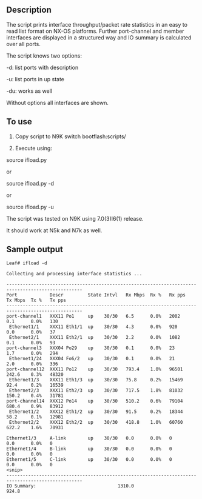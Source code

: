 ## Description
The script prints interface throughput/packet rate statistics in an easy to read list format on NX-OS platforms.
Further port-channel and member interfaces are displayed in a structured way and IO summary is calculated over all ports.

The script knows two options:

 -d: list ports with description
 
 -u: list ports in up state
 
 -du: works as well
 
 Without options all interfaces are shown.

## To use

 1. Copy script to N9K switch bootflash:scripts/
     
 2. Execute using:
     
 source ifload.py
 
   or
   
 source ifload.py -d
 
   or
   
 source ifload.py -u

 

 The script was tested on N9K using 7.0(3)I6(1) release.
 
 It should work at N5k and N7k as well.
 
 ## Sample output
 ```
Leaf# ifload -d

Collecting and processing interface statistics ...

--------------------------------------------------------------------------------------------------
Port            Descr         State Intvl   Rx Mbps  Rx %   Rx pps    Tx Mbps  Tx %   Tx pps
--------------------------------------------------------------------------------------------------
port-channel1   XXX11 Po1     up    30/30   6.5      0.0%   2002      0.1      0.0%   130
  Ethernet1/1    XXX11 Eth1/1  up    30/30   4.3      0.0%   920       0.0      0.0%   37
  Ethernet2/1    XXX11 Eth2/1  up    30/30   2.2      0.0%   1082      0.1      0.0%   93
port-channel3   XXX04 Po29    up    30/30   0.1      0.0%   23        1.7      0.0%   294
  Ethernet1/24   XXX04 Fo6/2   up    30/30   0.1      0.0%   21        2.0      0.0%   336
port-channel12  XXX11 Po12    up    30/30   793.4    1.0%   96501     242.6    0.3%   48320
  Ethernet1/3    XXX11 Eth1/3  up    30/30   75.8     0.2%   15469     92.4     0.2%   16539
  Ethernet2/3    XXX11 Eth2/3  up    30/30   717.5    1.8%   81032     150.2    0.4%   31781
port-channel14  XXX12 Po14    up    30/30   510.2    0.6%   79104     680.4    0.9%   83912
  Ethernet1/2    XXX12 Eth1/2  up    30/30   91.5     0.2%   18344     58.2     0.1%   12981
  Ethernet2/2    XXX12 Eth2/2  up    30/30   418.8    1.0%   60760     622.2    1.6%   70931
 
Ethernet1/3     A-link        up    30/30   0.0      0.0%   0         0.0      0.0%   0
Ethernet1/4     B-link        up    30/30   0.0      0.0%   0         0.0      0.0%   0
Ethernet1/5     C-link        up    30/30   0.0      0.0%   0         0.0      0.0%   0
<snip>
--------------------------------------------------------------------------------------------------
IO Summary:                              1310.0                       924.8
 ```
